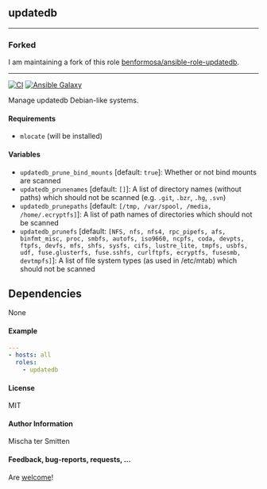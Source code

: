 ## updatedb

------------

### Forked

I am maintaining a fork of this role [benformosa/ansible-role-updatedb](https://github.com/benformosa/ansible-role-updatedb).

------------

[![CI](https://github.com/Oefenweb/ansible-updatedb/workflows/CI/badge.svg)](https://github.com/Oefenweb/ansible-updatedb/actions?query=workflow%3ACI)
[![Ansible Galaxy](http://img.shields.io/badge/ansible--galaxy-updatedb-blue.svg)](https://galaxy.ansible.com/Oefenweb/updatedb)

Manage updatedb Debian-like systems.

#### Requirements

* `mlocate` (will be installed)

#### Variables

 * `updatedb_prune_bind_mounts` [default: `true`]: Whether or not bind mounts are scanned
 * `updatedb_prunenames` [default: `[]`]: A list of directory names (without paths) which should not be scanned (e.g. `.git`, `.bzr`, `.hg`, `.svn`)
 * `updatedb_prunepaths` [default: `[/tmp, /var/spool, /media, /home/.ecryptfs]`]: A list of path names of directories which should not be scanned
 * `updatedb_prunefs` [default: `[NFS, nfs, nfs4, rpc_pipefs, afs, binfmt_misc, proc, smbfs, autofs, iso9660, ncpfs, coda, devpts, ftpfs, devfs, mfs, shfs, sysfs, cifs, lustre_lite, tmpfs, usbfs, udf, fuse.glusterfs, fuse.sshfs, curlftpfs, ecryptfs, fusesmb, devtmpfs]`]: A list of file system types (as used in /etc/mtab) which should not be scanned

## Dependencies

None

#### Example

```yaml
---
- hosts: all
  roles:
    - updatedb
```

#### License

MIT

#### Author Information

Mischa ter Smitten

#### Feedback, bug-reports, requests, ...

Are [welcome](https://github.com/Oefenweb/ansible-updatedb/issues)!
